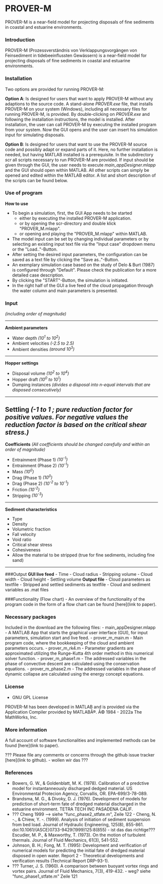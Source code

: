 # PROVER-M
PROVER-M is a near-field model for projecting disposals of fine sediments in coastal and estuarine environments.

### Introduction

PROVER-M (Prozessverständnis von Verklappungsvorgängen von Feinsediment in tidebeeinflussten Gewässern) is a near-field model for projecting disposals of fine sediments in coastal and estuarine environments.

### Installation

Two options are provided for running PROVER-M:

**Option A**: Is designed for users that want to apply PROVER-M without any adaptions to the source code. A stand-alone _PROVER.exe_ file, that installs PROVER-M on your system (Windows), including all necessary files for running PROVER-M, is provided. By double-clicking on _PROVER.exe_ and following the installation instructions, the model is installed. After installation, the user can call PROVER-M by executing the installed program from your system. Now the GUI opens and the user can insert his simulation input for simulating disposals.

**Option B**: Is designed for users that want to use the PROVER-M source code and possibly adapt or expand parts of it. Here, no further installation is needed, but having MATLAB installed is a prerequisite. In the subdirectory _scr_ all scripts necessary to run PROVER-M are provided. If input should be given through the GUI, the user needs to execute _main_appDesigner.mlapp_ and the GUI should open within MATLAB. All other scripts can simply be opened and edited within the MATLAB editor. A list and short description of the scripts can be found below.

### Use of program

**How to use**
* To begin a simulation, first, the GUI App needs to be started 
	* either by executing the installed PROVER-M application.
	* or by opening the scr-directory and double klick "PROVER_M.mlapp".
	* or opening and playing the "PROVER_M.mlapp" within MATLAB. 
* The model input can be set by changing individual parameters or by selecting an existing input text file via the "Input case" dropdown menu or the "Load.."-Button.
* After setting the desired input parameters, the configuration can be saved as a text file by clicking the "Save as.."-Button. 
* An exemplary simulation case based on the study of Delo & Burt (1987) is configured through "Default". Please check the publication for a more detailed case description.
* By clicking the "START"-Button, the simulation is initiated.
* In the right half of the GUI a live feed of the cloud propagation through the water column and main parameters is presented.

### Input

*(including order of magnitude)*

---

**Ambient parameters**
- Water depth 			*(10<sup>1</sup> to 10<sup>2</sup>)*
- Ambient velocities		*(-2.5 to 2.5)*
- Ambient densities		*(around 10<sup>3</sup>)*
---	
**Hopper settings**
- Disposal volume		*(10<sup>2</sup> to 10<sup>4</sup>)*
- Hopper draft			*(10<sup>0</sup> to 10<sup>1</sup>)*
- Dumping instances *(divides a disposal into n-equal intervals that are disposed consecutively)*
---	
**Settling**			*(-1 to 1 ; pure reduction factor for positive values. For negative values the reduction factor is based on the critical shear stress.)*
---
**Coefficients** *(All coefficients should be changed carefully and within an order of magnitude)*
- Entrainment 	(Phase 1)	*(10<sup>-1</sup>)*
- Entrainment 	(Phase 2)	*(10<sup>-1</sup>)*
- Mass				*(10<sup>0</sup>)*
- Drag 		(Phase 1)	*(10<sup>0</sup>)*
- Drag 		(Phase 2)	*(10<sup>-2</sup> to 10<sup>-1</sup>)*
- Friction			*(10<sup>-2</sup>)*
- Stripping			*(10<sup>-3</sup>)*
---
**Sediment characteristics**
- Type
- Density
- Volumetric fraction
- Fall velocity
- Void ratio
- Critical shear stress
- Cohesiveness
- Allow the material to be stripped (true for fine sediments, including fine sand)

--- 

###Output
**GUI live feed**
	- Time
	- Cloud radius
	- Stripping volume
	- Cloud width
	- Cloud height
	- Settling volume
**Output file**
	- Cloud parameters as textfile
	- Stripped and settled sediments as textfile
	- Cloud and sediment variables as .mat files



###Functionality (Flow chart)
	\- An overview of the functionality of the program code in the form of a flow chart can be found \[here](link to paper).

### Necessary packages

Included in the download are the following files:
	\- main_appDesigner.mlapp
		\- A MATLAB App that starts the graphical user interface (GUI), for input parameters, simulation start and live feed.
	\- prover_m_main.m
		\- Main program code, where the bookkeeping of the cloud and ambient parameters occurs.
	\- prover_m_rk4.m
		\- Parameter gradients are approximated utilizing the Runge-Kutta 4th order method in this numerical solver function.
	\- prover_m_phase1.m
		\- The addressed variables in the phase of convective descent are calculated using the conservation equations.
	\- prover_m_phase2.m
		\- The addressed variables in the phase of dynamic collapse are calculated using the energy concept equations. 

### License

* GNU GPL License

PROVER-M has been developed in MATLAB and is provided via the Application Compiler provided by MATLABÂ®. Â© 1984 - 2022a The MathWorks, Inc.

### More information

A full account of software functionalities and implemented methods can be found \[here](link to paper).

??? Please file any comments or concerns through the github issue tracker \[here](link to github).
	\- wollen wir das ???

### References

* Bowers, G. W., & Goldenblatt, M. K. (1978). Calibration of a predctive model for instantanneously discharged dedged material. US Environmental Protecion Agency, Corvallis, OR. EPA-699/3-78-089.
* Brandsma, M. G., & Divoky, D. J. (1976). Development of models for prediction of short-term fate of dredged material discharged in the estuarine environment. TETRA TECH INC PASADENA CALIF.
* ??? Cheng 1999 --> siehe "func_phase2_stfate.m", Zeile 122
  		\- Cheng, N. -., & Chiew, Y. -. (1999). Analysis of initiation of sediment suspension from bed load. Journal of Hydraulic Engineering, 125(8), 855-861. doi:10.1061/(ASCE)0733-9429(1999)125:8(855)			- ist das das richtige???
  Escudier, M. P., & Maxworthy, T. (1973). On the motion of turbulent thermals. Journal of Fluid Mechanics, 61(3), 541-552.
* Johnson, B. H.; Fong, M. T. (1995): Development and verification of numerical models for predicting the initial fate of dredged material disposed in open water. Report 2 - Theoretical developments and verification results (Technical Report DRP-93-1).
* ??? Turner, J. S. (1960). A comparison between buoyant vortex rings and vortex pairs. Journal of Fluid Mechanics, 7(3), 419-432.
  		\- weg? siehe "func_phase1_stfate.m" Zeile 121
  			
